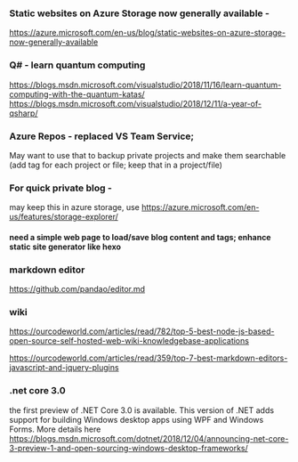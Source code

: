 ### Static websites on Azure Storage now generally available - 
https://azure.microsoft.com/en-us/blog/static-websites-on-azure-storage-now-generally-available

### Q# - learn quantum computing
https://blogs.msdn.microsoft.com/visualstudio/2018/11/16/learn-quantum-computing-with-the-quantum-katas/
https://blogs.msdn.microsoft.com/visualstudio/2018/12/11/a-year-of-qsharp/

### Azure Repos - replaced VS Team Service; 
May want to use that to backup private projects and make them searchable (add tag for each project or file; keep that in a project/file)


### For quick private blog - 
may keep this in azure storage, use https://azure.microsoft.com/en-us/features/storage-explorer/

#### need a simple web page to load/save blog content and tags; enhance static site generator like hexo

### markdown editor
https://github.com/pandao/editor.md

### wiki

https://ourcodeworld.com/articles/read/782/top-5-best-node-js-based-open-source-self-hosted-web-wiki-knowledgebase-applications

https://ourcodeworld.com/articles/read/359/top-7-best-markdown-editors-javascript-and-jquery-plugins


### .net core 3.0
the first preview of .NET Core 3.0 is available. This version of .NET adds support for building Windows desktop apps using WPF and Windows Forms. More details here 
https://blogs.msdn.microsoft.com/dotnet/2018/12/04/announcing-net-core-3-preview-1-and-open-sourcing-windows-desktop-frameworks/
